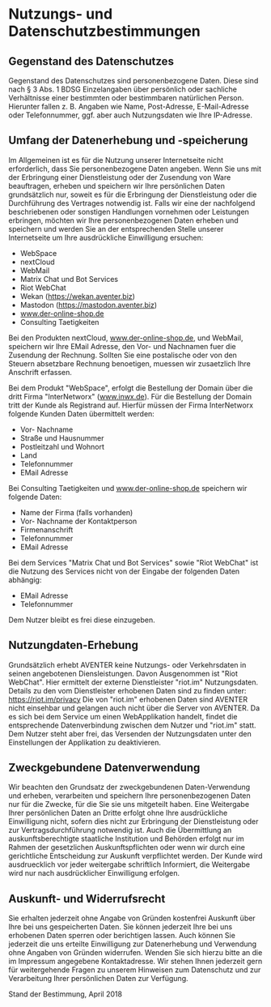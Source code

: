# Nutzungs- und Datenschutzbestimmungen

## Gegenstand des Datenschutzes

Gegenstand des Datenschutzes sind personenbezogene Daten. Diese sind nach § 3 Abs. 1 BDSG Einzelangaben über persönlich oder sachliche Verhältnisse einer bestimmten oder bestimmbaren natürlichen Person. Hierunter fallen z. B. Angaben wie Name, Post-Adresse, E-Mail-Adresse oder Telefonnummer, ggf. aber auch Nutzungsdaten wie Ihre IP-Adresse.

## Umfang der Datenerhebung und -speicherung

Im Allgemeinen ist es für die Nutzung unserer Internetseite nicht erforderlich, dass Sie personenbezogene Daten angeben.
Wenn Sie uns mit der Erbringung einer Dienstleistung oder der Zusendung von Ware beauftragen, erheben und speichern wir Ihre persönlichen Daten grundsätzlich nur, soweit es für die Erbringung der Dienstleistung oder die Durchführung des Vertrages notwendig ist. Falls wir eine der nachfolgend beschriebenen oder sonstigen Handlungen vornehmen oder Leistungen erbringen, möchten wir Ihre personenbezogenen Daten erheben und speichern und werden Sie an der entsprechenden Stelle unserer Internetseite um Ihre ausdrückliche Einwilligung ersuchen: 

- WebSpace
- nextCloud
- WebMail
- Matrix Chat und Bot Services
- Riot WebChat
- Wekan (https://wekan.aventer.biz)
- Mastodon (https://mastodon.aventer.biz)
- www.der-online-shop.de
- Consulting Taetigkeiten

Bei den Produkten nextCloud, www.der-online-shop.de, und WebMail, speichern wir Ihre EMail Adresse, den Vor- und Nachnamen fuer die Zusendung der Rechnung. Sollten Sie eine postalische oder von den Steuern absetzbare Rechnung benoetigen, muessen wir zusaetzlich Ihre Anschrift erfassen.

Bei dem Produkt "WebSpace", erfolgt die Bestellung der Domain über die dritt Firma "InterNetworx" (www.inwx.de). Für die Bestellung der Domain tritt der Kunde als Registrand auf. Hierfür müssen der Firma InterNetworx folgende Kunden Daten übermittelt werden:

- Vor- Nachname
- Straße und Hausnummer
- Postleitzahl und Wohnort
- Land
- Telefonnummer
- EMail Adresse

Bei Consulting Taetigkeiten und www.der-online-shop.de speichern wir folgende Daten:

- Name der Firma (falls vorhanden)
- Vor- Nachname der Kontaktperson
- Firmenanschrift
- Telefonnummer
- EMail Adresse

Bei dem Services "Matrix Chat und Bot Services" sowie "Riot WebChat" ist die Nutzung des Services nicht von der Eingabe der folgenden Daten abhängig:

- EMail Adresse
- Telefonnummer

Dem Nutzer bleibt es frei diese einzugeben.

## Nutzungdaten-Erhebung

Grundsätzlich erhebt AVENTER keine Nutzungs- oder Verkehrsdaten in seinen angebotenen Diensleistungen. Davon Ausgenommen ist "Riot WebChat". Hier ermittelt der externe Dienstleister "riot.im" Nutzungsdaten. Details zu den vom Dienstleister erhobenen Daten sind zu finden unter: https://riot.im/privacy
Die von "riot.im" erhobenen Daten sind AVENTER nicht einsehbar und gelangen auch nicht über die Server von AVENTER. Da es sich bei dem Service um einen WebApplikation handelt, findet die entsprechende Datenverbindung zwischen dem Nutzer und "riot.im" statt. Dem Nutzer steht aber frei, das Versenden der Nutzungsdaten unter den Einstellungen der Applikation zu deaktivieren.

## Zweckgebundene Datenverwendung

Wir beachten den Grundsatz der zweckgebundenen Daten-Verwendung und erheben, verarbeiten und speichern Ihre personenbezogenen Daten nur für die Zwecke, für die Sie sie uns mitgeteilt haben. Eine Weitergabe Ihrer persönlichen Daten an Dritte erfolgt ohne Ihre ausdrückliche Einwilligung nicht, sofern dies nicht zur Erbringung der Dienstleistung oder zur Vertragsdurchführung notwendig ist. Auch die Übermittlung an auskunftsberechtigte staatliche Institution und Behörden erfolgt nur im Rahmen der gesetzlichen Auskunftspflichten oder wenn wir durch eine gerichtliche Entscheidung zur Auskunft verpflichtet werden. Der Kunde wird ausdruecklich vor jeder weitergabe schriftlich Informiert, die Weitergabe wird nur nach ausdrücklicher Einwilligung erfolgen.
 
## Auskunft- und Widerrufsrecht

Sie erhalten jederzeit ohne Angabe von Gründen kostenfrei Auskunft über Ihre bei uns gespeicherten Daten. Sie können jederzeit Ihre bei uns erhobenen Daten sperren oder berichtigen lassen. Auch können Sie jederzeit die uns erteilte Einwilligung zur Datenerhebung und Verwendung ohne Angaben von Gründen widerrufen. Wenden Sie sich hierzu bitte an die im Impressum angegebene Kontaktadresse. Wir stehen Ihnen jederzeit gern für weitergehende Fragen zu unserem Hinweisen zum Datenschutz und zur Verarbeitung Ihrer persönlichen Daten zur Verfügung.

Stand der Bestimmung, April 2018